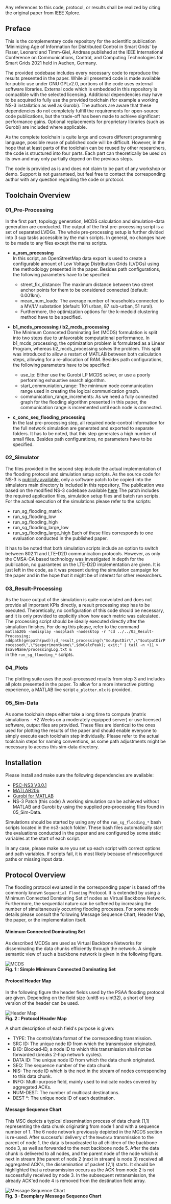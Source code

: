 Any references to this code, protocol, or results shall be realized by citing the original paper from IEEE Xplore.

## **Preface**
This is the complementary code repository for the scientific publication 'Minimizing Age of Information for Distributed Control in Smart Grids' by Fisser, Leonard and Timm-Giel, Andreas published at the IEEE International Conference on Communications, Control, and Computing Technologies for Smart Grids 2021 held in Aachen, Germany.

The provided codebase includes every necessary code to reproduce the results presented in the paper.
While all presented code is made available for public use under GNU GPLv2.0, portions of the code uses external software libraries.
External code which is embedded in this repository is compatible with the selected licensing.
Additional dependencies may have to be acquired to fully use the provided toolchain (for example a working NS-3 installation as well as Gurobi).
The authors are aware that these dependencies do not completely fulfill the requirements for open-source code publications, but the trade-off has been made to achieve significant performance gains.
Optional replacements for proprietary libraries (such as Gurobi) are included where applicable.  

As the complete toolchain is quite large and covers different programming language, possible reuse of published code will be difficult.
However, in the hope that at least parts of the toolchain can be reused by other researchers, the code is structured into four parts.
Each part can theoretically be used on its own and may only partially depend on the previous steps.

The code is provided as is and does not claim to be part of any workshop or demo.
Support is not guaranteed, but feel free to contact the corresponding author with any question regarding the code or protocol.

## **Toolchain Overview**
### **01_Pre-Processing**
In the first part, topology generation, MCDS calculation and simulation-data generation are conducted.
The output of the first pre-processing script is a set of separated LVDGs.
The whole pre-processing setup is further divided into 3 sup tasks accessible by the main scripts.
In general, no changes have to be made to any files except the mains scripts. 
- **a_osm_processing**  
In this script, an OpenStreetMap data export is used to create a configurable amount of Low Voltage Distribution Grids (LVDGs) using the methodology presented in the paper.
Besides path configurations, the following parameters have to be specified:
  - street_fix_distance: The maximum distance between two street anchor points for them to be considered connected (default: 0.001km).
  - mean_num_loads: The average number of households connected to a MV/LV substation (default: 101 urban, 87 sub-urban, 51 rural).   
  - Furthermore, the optimization options for the k-medoid clustering method have to be specified.  

- **b1_mcds_processing / b2_mcds_processing**  
The Minimum Connceted Dominating Set (MCDS) formulation is split into two steps due to unfavorable computational performance.
In b1_mcds_processing, the optimization problem is formulated as a Linear Program, whereas b2_mcds_processing solves the problem.
This split was introduced to allow a restart of MATLAB between both calculation steps, allowing for a re-allocation of RAM.
Besides path configurations, the following parameters have to be specified:
  - use_lp: Either use the Gurobi LP MCDS solver, or use a poorly performing exhaustive search algorithm.
  - start_communiation_range: The minimum node communication range used in creating the logical communication graph.
  - communication_range_increments: As we need a fully connected graph for the flooding algorithm presented in this paper, the communication range is incremented until each node is connected.

- **c_conc_seq_flooding_processing**  
In the last pre-processing step, all required node-control information for the full network simulation are generated and exported to separate folders.
It has to be noted, that this step generates a high number of small files.
Besides path configurations, no parameters have to be specified.

### **02_Simulator**
The files provided in the second step include the actual implementation of the flooding protocol and simulation setup scripts.
As the source code for NS-3 is [publicly available](https://www.nsnam.org/), only a software patch to be copied into the simulators main directory is included in this repository.
The publication was based on the modified NS-3 codebase available [here](https://github.com/usnistgov/psc-ns3/tree/v3.0.1)
The patch includes the required application files, simulation setup files and batch run scripts.
For the actual execution of the simulations please refer to the scripts:
- run_sg_flooding_matrix
- run_sg_flooding_low
- run_sg_flooding_high
- run_sg_flooding_large_low
- run_sg_flooding_large_high
Each of these files corresponds to one evaluation conducted in the published paper.

It has to be noted that both simulation scripts include an option to switch between 802.11 and LTE-D2D communication protocols.
However, as only the CMSA-CA based technology was investigated in depth for the publication, no guarantees on the LTE-D2D implementation are given.
It is just left in the code, as it was present during the simulation campaign for the paper and in the hope that it might be of interest for other researchers.

### **03_Result-Processing**
As the trace output of the simulation is quite convoluted and does not provide all important KPIs directly, a result processing step has to be executed.
Theoretically, no configuration of this code should be necessary, and it is only provided to explicitly show how each metric was calculated.
The processing script should be ideally executed directly after the simulation finishes.
For doing this please, refer to the command   
`matlab20b -nodisplay -nosplash -nodesktop -r "cd ../../03_Result-Processing; addpath(genpath(pwd));d_result_processing(\"$outputDir\",\"$outputDirProcessed\",\"$experimentName\",$doCalcPeak); exit;" | tail -n +11 > $saveName/processingLog.txt &
`  
in the `run_sg_flooding_*` scripts.

### **04_Plots**
The plotting suite uses the post-processed results from step 3 and includes all plots presented in the paper.
To allow for a more interactive plotting experience, a MATLAB live script `e_plotter.mlx` is provided.

### **05_Sim-Data**
As some toolchain steps either take a long time to compute (matrix simulations - +2 Weeks on a moderately equipped server) or use licensed software, output files are provided.
These files are identical to the ones used for plotting the results of the paper and should enable everyone to simply execute each toolchain step individually.
Please refer to the actual toolchain steps for naming conventions, as some path adjustments might be necessary to access this sim-data directory.

## **Installation**
Please install and make sure the following dependencies are available:
  - [PSC-NS3 V3.0.1](https://github.com/usnistgov/psc-ns3/tree/v3.0.1)
  - [MATLAB20b](https://de.mathworks.com/products/matlab.html)
  - [Gurobi for MATLAB](https://www.gurobi.com/documentation/9.1/quickstart_mac/matlab_setting_up_grb_for_.html)
  - NS-3 Patch (this code)
A working simulation can be achieved without MATLAB and Gurobi by using the supplied pre-processing files found in 05_Sim-Data.

Simulations should be started by using any of the `run_sg_flooding_*` bash scripts located in the ns3-patch folder.
These bash files automatically start the evaluations conducted in the paper and are configured by some static variables at the start of each script.

In any case, please make sure you set up each script with correct options and path variables. If scripts fail, it is most likely because of misconfigured paths or missing input data.

## **Protocol Overview**
The flooding protocol evaluated in the corresponding paper is based off the commonly known `Sequential Flooding` Protocol.
It is extended by using a Minimum Connected Dominating Set of nodes as Virtual Backbone Network.
Furthermore, the sequential nature can be softened by increasing the number of simultaneously occurring flooding processes.
For some mode details please consult the following Message Sequence Chart, Header Map, the paper, or the implementation itself.

#### **Minimum Connected Dominating Set**
As described MCDSs are used as Virtual Backbone Networks for disseminating the data chunks efficiently through the network.
A simple semantic view of such a backbone network is given in the following figure.    

![MCDS](00_Materials/MCDS-MCDS.png)  
**Fig. 1 : Simple Minimum Connected Dominating Set** 

#### **Protocol Header Map**
In the following figure the header fields used by the PSAA flooding protocol are given.
Depending on the field size (unit8 vs uint32), a short of long version of the header can be used.

![Header Map](00_Materials/headerMap.png)  
**Fig. 2 : Protocol Header Map** 

A short description of each field's purpose is given:
- TYPE: The control/data format of the corresponding transmission.
- SRC ID: The unique node ID from which the transmission originated.
- B ID: Blocked-ID, a node ID to which this transmission shall not be forwarded (breaks 2-hop network cycles).
- DATA ID: The unique node ID from which the data chunk originated.
- SEQ: The sequence number of the data chunk.
- NIS: The node ID which is the next in the stream of nodes corresponding to this data chunk.
- INFO: Multi-purpose field, mainly used to indicate nodes covered by aggregated ACKs.
- NUM-DEST: The number of multicast destinations.
- DEST *: The unique node ID of each destination.

#### **Message Sequence Chart**
This MSC depicts a typical dissemination process of data chunk (1,1) representing the data chunk originating from node 1 and with a sequence number of 1.
The 6 node network previously depicted in the MCDS section is re-used.
After successful delivery of the `NewData` transmission to the parent of node 1, the data is broadcasted to all children of the backbone node 3, as well as forwarded to the next backbone node 5.
After the data chunk is delivered to all nodes, and the parent node of the node which is next in stream (the parent of node 2 (next in stream) is node 3) received all aggregated ACK's, the dissemination of packet (2,1) starts.
It should be highlighted that a retransmission occurs as the ACK from node 2 is not successfully received by node 3.
In the subsequent retransmission, the already ACK'ed node 4 is removed from the destination field array. 

![Message Sequence Chart](00_Materials/MSC.png)  
**Fig. 3 : Exemplary Message Sequence Chart** 


















